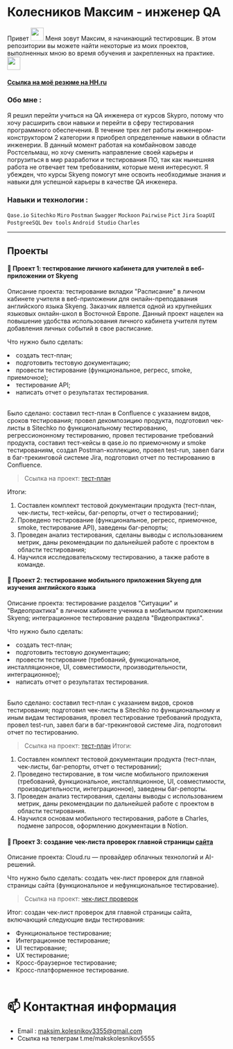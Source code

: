 # Колесников Максим - инженер QA

  <div id="header" align="left">
Привет
  <img src="https://media.giphy.com/media/hvRJCLFzcasrR4ia7z/giphy.gif" width="30px"/>   Меня зовут Максим, я начинающий тестировщик. В этом репозитории вы можете найти некоторые из моих проектов, выполненных мною во время обучения и закрепленных на практике.   <img src="https://media.giphy.com/media/WUlplcMpOCEmTGBtBW/giphy.gif" width="30"></div>

#### <a href='https://rostov.hh.ru/resume/edd32603ff0c2f332e0039ed1f34705a4d3477'>Ссылка на моё резюме на HH.ru</a> 

### Обо мне :

Я решил перейти учиться на QA инженера от курсов Skypro, потому что хочу расширить свои навыки и перейти в сферу тестирования программного обеспечения. В течение трех лет работы инженером-конструктором 2 категории я приобрел определенные навыки в области инженерии. В данный момент работая на комбайновом заводе Ростсельмаш, но хочу сменить направление своей карьеры и погрузиться в мир разработки и тестирования ПО, так как нынешняя работа не отвечает тем требованиям, которые меня интересуют. Я убежден, что курсы Skyeng помогут мне освоить необходимые знания и навыки для успешной карьеры в качестве QA инженера.

### Навыки и технологии :
 ``Qase.io``  ``Sitechko``   ``Miro``  ``Postman``  ``Swagger``  ``Mockoon``  ``Pairwise``  ``Pict``
 ``Jira`` ``SoapUI``  ``PostgreeSQL``  ``Dev tools`` ``Android Studio`` ``Charles``

---

## Проекты
#### :pushpin: Проект 1: тестирование личного кабинета для учителей в веб-приложении от Skyeng

<p>Описание проекта: тестирование вкладки "Расписание" в личном кабинете учителя в веб-приложении для онлайн-преподавания английского языка Skyeng. Заказчик является одной из крупнейших языковых онлайн-школ в Восточной Европе. Данный проект нацелен на повышение удобства использования личного кабинета учителя путем добавления личных событий в свое расписание. </p>

<p>Что нужно было сделать:</p>

<li>создать тест-план;</li>
<li>подготовить тестовую документацию;</li>
<li>провести тестирование (функциональное, регресс, smoke, приемочное);</li>
<li>тестирование API;</li>
<li>написать отчет о результатах тестирования.</li>
<br>
 
Было сделано: составил тест-план в Confluence с указанием видов, сроков тестирования; провел декомпозицию продукта, подготовил чек-листы в Sitechko по функциональному тестированию, регрессиононному тестированию, провел тестирование требований продукта, составил тест-кейсы в qase.io по приемочному и smoke тестированиям, создал Postman-коллекцию, провел test-run, завел баги в баг-трекинговой системе Jira, подготовил отчет по тестированию в Confluence.

> Ссылка на проект: <a href="https://docs.google.com/document/d/1LZgY2e7cRCvW1sBrjnYqMqXz79EhHkjVroP1AdegeIM/edit#heading=h.cc450j1oxmp6" target="_blank">тест-план</a>

Итоги:

1) Составлен комплект тестовой документации продукта (тест-план, чек-листы, тест-кейсы, баг-репорты, отчет о тестировании);<br>
2) Проведено тестирование (функциональное, регресс, приемочное, smoke, тестирование API), заведены баг-репорты;<br>
3) Проведен анализ тестирования, сделаны выводы с использованием метрик, даны рекомендации по дальнейшей работе с проектом в области тестирования;<br>
4) Научился исследовательскому тестированию, а также работе в команде.<br>

#### :pushpin: Проект 2: тестирование мобильного приложения Skyeng для изучения английского языка

<p>Описание проекта: тестирование разделов "Ситуации" и "Видеопрактика" в личном кабинете ученика в мобильном приложении Skyeng; интеграционное тестирование раздела "Видеопрактика". </p>

<p>Что нужно было сделать:</p>

<li>создать тест-план;</li>
<li>подготовить тестовую документацию;</li>
<li>провести тестирование (требований, функциональное, инсталляционное, UI, совместимости, производительности, интеграционное);</li>
<li>написать отчет о результатах тестирования.</li>
<br>
 
Было сделано: составил тест-план с указанием видов, сроков тестирования; подготовил чек-листы в Sitechko по функциональному и иным видам тестирования, провел тестирование требований продукта, провел test-run, завел баги в баг-трекинговой системе Jira, подготовил отчет по тестированию.

> Ссылка на проект: <a href="https://docs.google.com/document/d/1gnfOchRVJ7WeIqS_Pl80gkasPkq5TGds_BtZdSxMR34/edit?usp=sharing">тест-план</a>
Итоги:

1) Составлен комплект тестовой документации продукта (тест-план, чек-листы, баг-репорты, отчет о тестировании);<br>
2) Проведено тестирование, в том числе мобильного приложения (требований, функциональное, инсталляционное, UI, совместимости, производительности, интеграционное), заведены баг-репорты.<br>
3) Проведен анализ тестирования, сделаны выводы с использованием метрик, даны рекомендации по дальнейшей работе с проектом в области тестирования.<br>
4) Научился основам мобильного тестирования, работе в Charles, подмене запросов, оформлению документации в Notion.

#### :pushpin: Проект 3: создание чек-листа проверок главной страницы <a href="https://cloud.ru/ru" target="_blank">сайта</a> 

<p>Описание проекта: Cloud.ru — провайдер облачных технологий и AI-решений.</p>

Что нужно было сделать: создать чек-лист проверок для главной страницы сайта (функциональное и нефункциональное тестирование).
<br>

> Ссылка на проект: <a href="https://docs.google.com/spreadsheets/d/1-4vAWO9rTPwmm3i6oqRL0m99JvbcAC96ugtvYlmMJ4Q/edit#gid=0" target="_blank">чек-лист проверок</a>

Итог: создан чек-лист проверок для главной страницы сайта, включающий следующие виды тестирования:
<li>Функциональное тестирование;</li>
<li>Интеграционное тестирование;</li>
<li>UI тестирование;</li>
<li>UX тестирование;</li>
<li>Кросс-браузерное тестирование;</li>
<li>Кросс-платформенное тестирование.</li>

<br>
 
# 📫 Контактная информация

- Email : maksim.kolesnikov3355@gmail.com
- Ссылка на телеграм t.me/makskolesnikov5555
